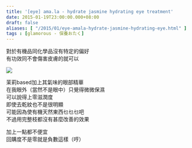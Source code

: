 ```yaml
---
title: '[eye] ama.la - hydrate jasmine hydrating eye treatment'
date: 2015-01-19T23:00:00.000+08:00
draft: false
aliases: [ "/2015/01/eye-amala-hydrate-jasmine-hydrating-eye.html" ]
tags : [glamorous - 保養おたく]
---
```


對於有機品同化學品沒有特定的偏好  
有功效同不會傷害皮膚的就可以  

[![](https://farm8.staticflickr.com/7548/16118825500_0fd97dfefe_z.jpg)](https://farm8.staticflickr.com/7548/16118825500_0fd97dfefe_z.jpg)

茉莉based加上其氣味的眼部精華  
在我眼外（當然不是眼中）只覺得微微保濕  
可以說得上零滋潤度  
即使去乾紋也不是很明顯  
可能因為使有機天然東西乜乜乜吧  
不過用完整枝都沒有甚麼改善的效果  
  
加上一點都不便宜  
回購度不是零就是負數這樣（哼）